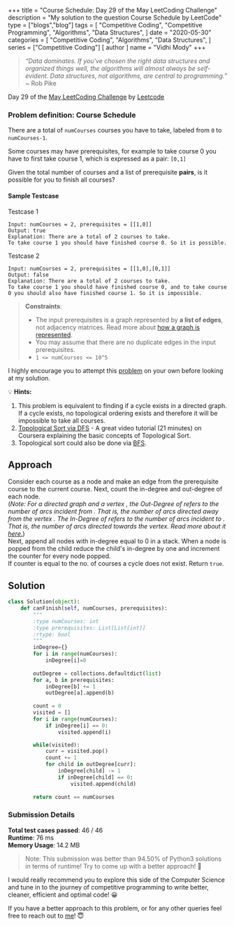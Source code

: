 +++
title = "Course Schedule: Day 29 of the May LeetCoding Challenge"
description = "My solution to the question Course Schedule by LeetCode"
type = ["blogs","blog"]
tags = [
    "Competitive Coding",
    "Competitive Programming",
    "Algorithms",
    "Data Structures",
]
date = "2020-05-30"
categories = [
    "Competitive Coding",
    "Algorithms",
    "Data Structures",
]
series = ["Competitive Coding"]
[ author ]
  name = "Vidhi Mody"
+++

> *“Data dominates. If you've chosen the right data structures and organized things well, the algorithms will almost always be self-evident. Data structures, not algorithms, are central to programming.”* \
> ~ Rob Pike

Day 29 of the [May LeetCoding Challenge](https://leetcode.com/explore/featured/card/may-leetcoding-challenge/) by [Leetcode](https://leetcode.com/)

### Problem definition: Course Schedule

There are a total of `numCourses` courses you have to take, labeled from `0` to `numCourses-1`.

Some courses may have prerequisites, for example to take course 0 you have to first take course 1, which is expressed as a pair: `[0,1]`

Given the total number of courses and a list of prerequisite **pairs**, is it possible for you to finish all courses?

#### Sample Testcase 

Testcase 1
``` 
Input: numCourses = 2, prerequisites = [[1,0]]
Output: true
Explanation: There are a total of 2 courses to take. 
To take course 1 you should have finished course 0. So it is possible.
```

Testcase 2
```
Input: numCourses = 2, prerequisites = [[1,0],[0,1]]
Output: false
Explanation: There are a total of 2 courses to take.
To take course 1 you should have finished course 0, and to take course 0 you should also have finished course 1. So it is impossible.
```

> **Constraints**:
> - The input prerequisites is a graph represented by **a list of edges**, not adjacency matrices. Read more about [how a graph is represented](https://www.khanacademy.org/computing/computer-science/algorithms/graph-representation/a/representing-graphs).
> - You may assume that there are no duplicate edges in the input prerequisites.
> - `1 <= numCourses <= 10^5`

I highly encourage you to attempt this [problem](https://leetcode.com/explore/challenge/card/may-leetcoding-challenge/538/week-5-may-29th-may-31st/) on your own before looking at my solution.

:bulb: **Hints:**
1. This problem is equivalent to finding if a cycle exists in a directed graph. If a cycle exists, no topological ordering exists and therefore it will be impossible to take all courses.
2. [Topological Sort via DFS](https://www.coursera.org/specializations/algorithms) - A great video tutorial (21 minutes) on Coursera explaining the basic concepts of Topological Sort.
3. Topological sort could also be done via [BFS](https://en.wikipedia.org/wiki/Topological_sorting#Algorithms).

## Approach

Consider each course as a node and make an edge from the prerequisite course to the current course. Next, count the in-degree and out-degree of each node. \
(*Note: For a directed graph and a vertex , the Out-Degree of refers to the number of arcs incident from . That is, the number of arcs directed away from the vertex . The In-Degree of refers to the number of arcs incident to . That is, the number of arcs directed towards the vertex. Read more about it [here.](http://mathonline.wikidot.com/out-degree-sequence-and-in-degree-sequence)*) \
Next, append all nodes with in-degree equal to 0 in a stack. When a node is popped from the child reduce the child's in-degree by one and increment the counter for every node popped. \
If counter is equal to the no. of courses a  cycle does not exist. Return `true`.


## Solution

```python
class Solution(object):
    def canFinish(self, numCourses, prerequisites):
        """
        :type numCourses: int
        :type prerequisites: List[List[int]]
        :rtype: bool
        """
        inDegree={}
        for i in range(numCourses):
            inDegree[i]=0
            
        outDegree = collections.defaultdict(list)
        for a, b in prerequisites:
            inDegree[b] += 1
            outDegree[a].append(b)
            
        count = 0
        visited = []
        for i in range(numCourses):
            if inDegree[i] == 0:
                visited.append(i)

        while(visited):
            curr = visited.pop()
            count += 1
            for child in outDegree[curr]:
                inDegree[child] -= 1
                if inDegree[child] == 0:
                    visited.append(child)
            
        return count == numCourses
```

### Submission Details

**Total test cases passed**: 46 / 46 \
**Runtime**: 76 ms \
**Memory Usage**: 14.2 MB 

>Note: This submission was better than 94.50% of Python3 solutions in terms of runtime! Try to come up with a better approach! :new_moon_with_face:

I would really recommend you to explore this side of the Computer Science and tune in to the journey of competitive programming to write better, cleaner, efficient and optimal code! :grinning:

If you have a better approach to this problem, or for any other queries feel free to reach out to [me](https://www.linkedin.com/in/vidhi-mody-21629a150)! :innocent: